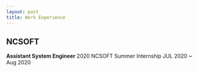 ```yaml
---
layout: post
title: Work Experience
---
```


## NCSOFT
**Assistant System Engineer**
2020 NCSOFT Summer Internship
JUL 2020 ~ Aug 2020
